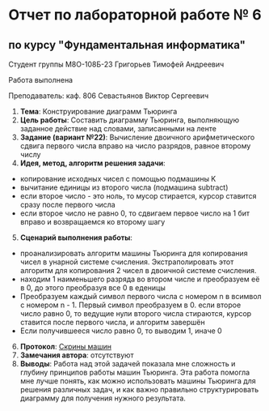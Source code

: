 # Отчет по лабораторной работе № 6
## по курсу "Фундаментальная информатика"

Студент группы М8О-108Б-23 Григорьев Тимофей Андреевич 

Работа выполнена 

Преподаватель: каф. 806 Севастьянов Виктор Сергеевич

1. **Тема**: Конструирование диаграмм Тьюринга
2. **Цель работы**: Составить диаграмму Тьюринга, выполняющую заданное действие над словами, записанными на ленте
3. **Задание (вариант №22)**: Вычисление двоичного арифметического сдвига первого числа вправо на число разрядов, равное второму числу
4. **Идея, метод, алгоритм решения задачи**:
- копирование исходных чисел с помощью подмашины K
- вычитание единицы из второго числа (подмашина subtract)
- если второе число - это ноль, то мусор стирается, курсор ставится сразу после первого числа
- если второе число не равно 0, то сдвигаем первое число на 1 бит вправо и возвращаемся ко второму шагу
5. **Сценарий выполнения работы**:
- проанализировать алгоритм машины Тьюринга для копирования чисел в унарной системе счисления. Экстраполировать этот алгоритм для копирования 2 чисел в двоичной системе счисления.
- находим 1 наименьшего разряда во втором числе и преобразуем её в 0, до этого преобразуя все 0 в еденицы
- Преобразуем каждый символ первого числа с номером n в всимвол с номером n - 1. Первый символ преобразуем в 0.
если второе число равно 0, то ведущие нули второго числа стираются, курсор ставится после первого числа, и алгоритм завершён
- Если получившееся число равно 0, то выводим 1, иначе 0
6. **Протокол**:
  [Скрины машин](/6/screens)
7. **Замечания автора**: отсутствуют
8. **Выводы**: Работа над этой задачей показала мне сложность и глубину принципов работы машин Тьюринга. Эта работа помогла мне лучше понять, как можно использовать машины Тьюринга для решения различных задач, и как важно правильно структурировать диаграмму для получения нужного результата.
